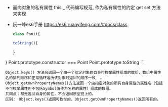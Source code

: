 - 面向对象的私有属性 
    this._ 代码编写规范, 作为私有属性的约定
    get set 方法来实现 
- 阮一峰es6手册 
    https://es6.ruanyifeng.com/#docs/class

    ```javascript
    class Ponit{
   
    toString(){
        
    }
}
    Point.prototype.constructor === Point
      Point.prototype.toString 
    ```

    Object.keys() 方法会返回一个由一个给定对象的自身可枚举属性组成的数组，数组中属性名的排列顺序和正常循环遍历该对象时返回的顺序一致  。
    Object.getOwnPropertyNames()方法返回一个由指定对象的所有自身属性的属性名（包括不可枚举属性但不包括Symbol值作为名称的属性）组成的数组。
    共同点：都是返回自身的属性，不会返回原型链上的。
    区别： Object.keys()返回可枚举的，Object.getOwnPropertyNames()返回所有的。
